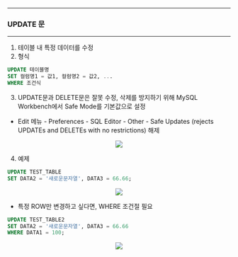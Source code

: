 -----
### UPDATE 문
-----
1. 테이블 내 특정 데이터를 수정
2. 형식
```sql
UPDATE 테이블명
SET 컬럼명1 = 값1, 컬럼명2 = 값2, ...
WHERE 조건식
```

3. UPDATE문과 DELETE문은 잘못 수정, 삭제를 방지하기 위해 MySQL Workbench에서 Safe Mode를 기본값으로 설정
  - Edit 메뉴 - Preferences - SQL Editor - Other - Safe Updates (rejects UPDATEs and DELETEs with no restrictions) 해제
<div align="center">
<img src="https://github.com/sooyounghan/Data-Base/assets/34672301/b95d4c03-2908-4668-baf2-64d3ad688cf0">
</div>


4. 예제
```sql
UPDATE TEST_TABLE
SET DATA2 = '새로운문자열', DATA3 = 66.66;
```
<div align="center">
<img src="https://github.com/sooyounghan/Data-Base/assets/34672301/895f0f17-acdc-459e-9745-2bea16ec4904">
</div>

  - 특정 ROW만 변경하고 싶다면, WHERE 조건절 필요
```sql
UPDATE TEST_TABLE2
SET DATA2 = '새로운문자열', DATA3 = 66.66
WHERE DATA1 = 100;
```
<div align="center">
<img src="https://github.com/sooyounghan/Data-Base/assets/34672301/c85927fd-378e-4df6-b07d-25a17649371c">
</div>
